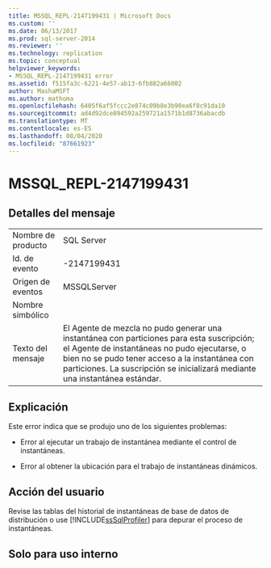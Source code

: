 ```yaml
---
title: MSSQL_REPL-2147199431 | Microsoft Docs
ms.custom: ''
ms.date: 06/13/2017
ms.prod: sql-server-2014
ms.reviewer: ''
ms.technology: replication
ms.topic: conceptual
helpviewer_keywords:
- MSSQL_REPL-2147199431 error
ms.assetid: f515fa3c-6221-4e57-ab13-6fb882a66002
author: MashaMSFT
ms.author: mathoma
ms.openlocfilehash: 6405f6af5fccc2e874c09b8e3b90ea6f8c91da10
ms.sourcegitcommit: ad4d92dce894592a259721a1571b1d8736abacdb
ms.translationtype: MT
ms.contentlocale: es-ES
ms.lasthandoff: 08/04/2020
ms.locfileid: "87661923"
---
```

# <a name="mssql_repl-2147199431"></a>MSSQL_REPL-2147199431
    
## <a name="message-details"></a>Detalles del mensaje  
  
|||  
|-|-|  
|Nombre de producto|SQL Server|  
|Id. de evento|-2147199431|  
|Origen de eventos|MSSQLServer|  
|Nombre simbólico||  
|Texto del mensaje|El Agente de mezcla no pudo generar una instantánea con particiones para esta suscripción; el Agente de instantáneas no pudo ejecutarse, o bien no se pudo tener acceso a la instantánea con particiones. La suscripción se inicializará mediante una instantánea estándar.|  
  
## <a name="explanation"></a>Explicación  
 Este error indica que se produjo uno de los siguientes problemas:  
  
-   Error al ejecutar un trabajo de instantánea mediante el control de instantáneas.  
  
-   Error al obtener la ubicación para el trabajo de instantáneas dinámicos.  
  
## <a name="user-action"></a>Acción del usuario  
 Revise las tablas del historial de instantáneas de base de datos de distribución o use [!INCLUDE[ssSqlProfiler](../../includes/sssqlprofiler-md.md)] para depurar el proceso de instantáneas.  
  
## <a name="internal-only"></a>Solo para uso interno  
  

